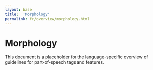 ```yaml
---
layout: base
title:  'Morphology'
permalink: fr/overview/morphology.html
---
```


# Morphology

This document is a placeholder for the language-specific overview of
guidelines for part-of-speech tags and features.
